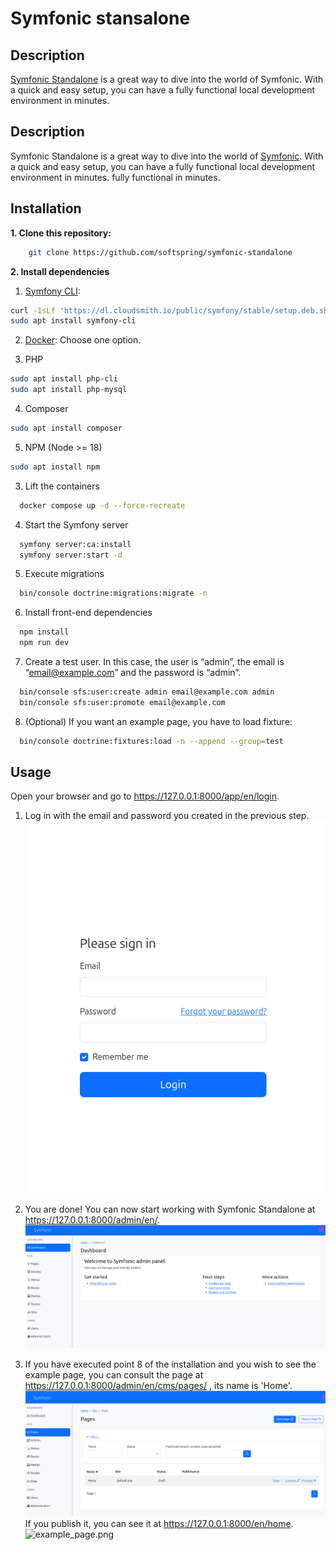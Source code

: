 # Symfonic stansalone

## Description
[Symfonic Standalone](https://github.com/softspring/symfonic-standalone) is a great way to dive into the world of Symfonic. With a quick and easy setup, you can have a fully functional local development environment in minutes.


## Description

Symfonic Standalone is a great way to dive into the world of [Symfonic](https://github.com/softspring/symfonic). With a
quick and easy setup, you can have a fully functional local development environment in minutes.
fully functional in minutes.

## Installation

**1. Clone this repository:**

```bash
    git clone https://github.com/softspring/symfonic-standalone
```

**2. Install dependencies**

1. [Symfony CLI](https://symfony.com/download):

```bash
curl -1sLf 'https://dl.cloudsmith.io/public/symfony/stable/setup.deb.sh' | sudo -E bash
sudo apt install symfony-cli
```

2. [Docker](https://docs.docker.com/get-docker/):
   Choose one option.

3. PHP

```bash
sudo apt install php-cli 
sudo apt install php-mysql
```

4. Composer

```bash
sudo apt install composer
```

5. NPM
   (Node >= 18)

```bash
sudo apt install npm
```

3. Lift the containers

```bash
  docker compose up -d --force-recreate
```

4. Start the Symfony server

```bash
  symfony server:ca:install
  symfony server:start -d
```

5. Execute migrations

```bash
  bin/console doctrine:migrations:migrate -n
```

6. Install front-end dependencies

```bash
  npm install
  npm run dev
```

7. Create a test user. In this case, the user is “admin”, the email is “email@example.com” and the password is “admin”.

```bash
  bin/console sfs:user:create admin email@example.com admin
  bin/console sfs:user:promote email@example.com 
```

8. (Optional) If you want an example page, you have to load fixture:

```bash
  bin/console doctrine:fixtures:load -n --append --group=test
```
  
## Usage

Open your browser and go to https://127.0.0.1:8000/app/en/login.

1. Log in with the email and password you created in the previous step.
![login.png](.files/login.png)

2. You are done! You can now start working with Symfonic Standalone at https://127.0.0.1:8000/admin/en/.
![dashboard.png](.files/dashboard.png)

3. If you have executed point 8 of the installation and you wish to see the example page, you can consult the page at https://127.0.0.1:8000/admin/en/cms/pages/ , its name is 'Home'.
![example.png](.files/example.png)
   If you publish it, you can see it at https://127.0.0.1:8000/en/home.
![example_page.png](.files/example_page.png)
    

